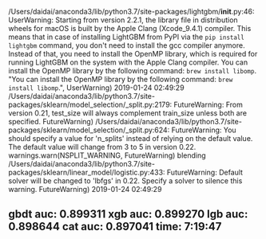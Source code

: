 /Users/daidai/anaconda3/lib/python3.7/site-packages/lightgbm/__init__.py:46: UserWarning: Starting from version 2.2.1, the library file in distribution wheels for macOS is built by the Apple Clang (Xcode_9.4.1) compiler.
This means that in case of installing LightGBM from PyPI via the ``pip install lightgbm`` command, you don't need to install the gcc compiler anymore.
Instead of that, you need to install the OpenMP library, which is required for running LightGBM on the system with the Apple Clang compiler.
You can install the OpenMP library by the following command: ``brew install libomp``.
  "You can install the OpenMP library by the following command: ``brew install libomp``.", UserWarning)
2019-01-24 02:49:29
/Users/daidai/anaconda3/lib/python3.7/site-packages/sklearn/model_selection/_split.py:2179: FutureWarning: From version 0.21, test_size will always complement train_size unless both are specified.
  FutureWarning)
/Users/daidai/anaconda3/lib/python3.7/site-packages/sklearn/model_selection/_split.py:624: FutureWarning: You should specify a value for 'n_splits' instead of relying on the default value. The default value will change from 3 to 5 in version 0.22.
  warnings.warn(NSPLIT_WARNING, FutureWarning)
blending
/Users/daidai/anaconda3/lib/python3.7/site-packages/sklearn/linear_model/logistic.py:433: FutureWarning: Default solver will be changed to 'lbfgs' in 0.22. Specify a solver to silence this warning.
  FutureWarning)
2019-01-24 02:49:29

   gbdt auc: 0.899311
    xgb auc: 0.899270
    lgb auc: 0.898644
    cat auc: 0.897041
time: 7:19:47
----------------------------------------------------
